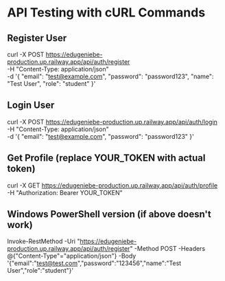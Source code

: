 # API Testing with cURL Commands

## Register User
curl -X POST https://edugeniebe-production.up.railway.app/api/auth/register \
  -H "Content-Type: application/json" \
  -d '{
    "email": "test@example.com",
    "password": "password123",
    "name": "Test User",
    "role": "student"
  }'

## Login User
curl -X POST https://edugeniebe-production.up.railway.app/api/auth/login \
  -H "Content-Type: application/json" \
  -d '{
    "email": "test@example.com",
    "password": "password123"
  }'

## Get Profile (replace YOUR_TOKEN with actual token)
curl -X GET https://edugeniebe-production.up.railway.app/api/auth/profile \
  -H "Authorization: Bearer YOUR_TOKEN"

## Windows PowerShell version (if above doesn't work)
Invoke-RestMethod -Uri "https://edugeniebe-production.up.railway.app/api/auth/register" -Method POST -Headers @{"Content-Type"="application/json"} -Body '{"email":"test@test.com","password":"123456","name":"Test User","role":"student"}'
